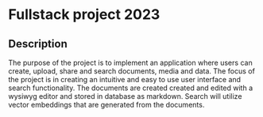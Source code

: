 # Fullstack project 2023

## Description
The purpose of the project is to implement an application where users can create, upload, share and search
documents, media and data. The focus of the project is in creating an intuitive and easy to use user interface and search functionality.
The documents are created created and edited with a wysiwyg editor and stored in database as markdown.
Search will utilize vector embeddings that are generated from the documents.